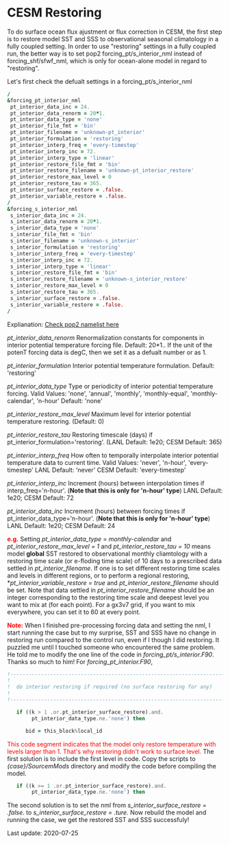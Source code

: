 # CESM Restoring
 
To do surface ocean flux ajustment or flux correction in CESM, the first step is to restore model SST and SSS to observational seasonal climatology in a fully coupled setting. In order to use "restoring" settings in a fully coupled run, the better way is to set pop2 forcing_pt/s_interior_nml instead of forcing_shf/sfwf_nml, which is only for ocean-alone model in regard to "restoring". 

Let's first check the defualt settings in a forcing_pt/s_interior_nml
```fortran
/
&forcing_pt_interior_nml
 pt_interior_data_inc = 24.
 pt_interior_data_renorm = 20*1.
 pt_interior_data_type = 'none'
 pt_interior_file_fmt = 'bin'
 pt_interior_filename = 'unknown-pt_interior'
 pt_interior_formulation = 'restoring'
 pt_interior_interp_freq = 'every-timestep'
 pt_interior_interp_inc = 72.
 pt_interior_interp_type = 'linear'
 pt_interior_restore_file_fmt = 'bin'
 pt_interior_restore_filename = 'unknown-pt_interior_restore'
 pt_interior_restore_max_level = 0
 pt_interior_restore_tau = 365.
 pt_interior_surface_restore = .false.
 pt_interior_variable_restore = .false.
/
&forcing_s_interior_nml
 s_interior_data_inc = 24.
 s_interior_data_renorm = 20*1.
 s_interior_data_type = 'none'
 s_interior_file_fmt = 'bin'
 s_interior_filename = 'unknown-s_interior'
 s_interior_formulation = 'restoring'
 s_interior_interp_freq = 'every-timestep'
 s_interior_interp_inc = 72.
 s_interior_interp_type = 'linear'
 s_interior_restore_file_fmt = 'bin'
 s_interior_restore_filename = 'unknown-s_interior_restore'
 s_interior_restore_max_level = 0
 s_interior_restore_tau = 365.
 s_interior_surface_restore = .false.
 s_interior_variable_restore = .false.
/
```

Explianation:
[Check pop2 namelist here](http://mermaid.uconn.edu/cesm_climatology/CESM_code/cesm1_1_1/scripts/doc/modelnl/nl_pop2.html)

*pt_interior_data_renorm*
Renormalization constants for components in interior potential temperature forcing file. Default: 20*1.. If the unit of the potenT forcing data is degC, then we set it as a defualt number or as 1.

*pt_interior_formulation*
Interior potential temperature formulation. Default: 'restoring'

*pt_interior_data_type*
Type or periodicity of interior potential temperature forcing.
Valid Values: 'none', 'annual', 'monthly', 'monthly-equal', 'monthly-calendar', 'n-hour'
Default: 'none'

*pt_interior_restore_max_level*
Maximum level for interior potential temperature restoring. (Default: 0)

*pt_interior_restore_tau*
Restoring timescale (days) if pt_interior_formulation='restoring'. (LANL Default: 1e20; CESM Default: 365)

*pt_interior_interp_freq*
How often to temporally interpolate interior potential temperature data to current time.
Valid Values: 'never', 'n-hour', 'every-timestep'
LANL Default: 'never'
CESM Default: 'every-timestep'

*pt_interior_interp_inc*
Increment (hours) between interpolation times if interp_freq='n-hour'. (**Note that this is only for 'n-hour' type**)
LANL Default: 1e20; CESM Default: 72

*pt_interior_data_inc*
Increment (hours) between forcing times if pt_interior_data_type='n-hour'. (**Note that this is only for 'n-hour' type**)
LANL Default: 1e20; CESM Default: 24

<font color=red>**e.g.**</font> Setting *pt_interior_data_type = monthly-calendar* and *pt_interior_restore_max_level = 1* and *pt_interior_restore_tau = 10* means model **global** SST restored to observational monthly cliamtology with a restoring time scale (or e-floding time scale) of 10 days to a prescribed data settled in *pt_interior_filename*. 
If one is to set different restoring time scales and levels in different regions, or to perform a regional restoring, **pt_interior_variable_restore = true* and *pt_interior_restore_filename* should be set. Note that data settled in *pt_interior_restore_filename* should be an integer corresponding to the restoring time scale and deepest level you want to mix at (for each point). For a gx3v7 grid, if you want to mix everywhere, you can set it to 60 at every point.
 
<font color=red>**Note:**</font>
When I finished pre-processing forcing data and setting the nml, I start running the case but to my surprise, SST and SSS have no change in restoring run compared to the control run, even if I though I did restoring. It puzzled me until I touched someone who encountered the same problem. He told me to modify the one line of the code in *forcing_pt/s_interior.F90*. Thanks so much to him!
For *forcing_pt_interior.F90*, 
```fortran
!-----------------------------------------------------------------------
!
!  do interior restoring if required (no surface restoring for any)
!
!-----------------------------------------------------------------------

   if ((k > 1 .or.pt_interior_surface_restore).and.                    &
        pt_interior_data_type.ne.'none') then

      bid = this_block%local_id
```
<font color=red>This code segment indicates that the model only restore temperature with levels larger than 1. That's why restoring didn't work to surface level.</font> The first solution is to include the first level in code. Copy the scripts to *{case}/SourcemMods* directory and modify the code before compiling the model. 
```fortran
   if ((k >= 1 .or.pt_interior_surface_restore).and.                    &
        pt_interior_data_type.ne.'none') then
```
The second solution is to set the nml from *s_interior_surface_restore = .false.* to *s_interior_surface_restore = .ture.*
Now rebuild the model and running the case, we get the restored SST and SSS successfuly!

Last update: 2020-07-25
